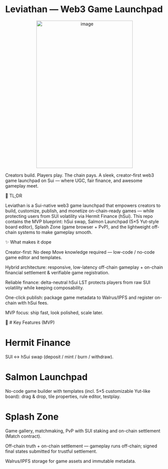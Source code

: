 # Leviathan — Web3 Game Launchpad
<p align="center">
  <img width="306" height="468" alt="image" src="https://github.com/user-attachments/assets/fabda521-ab84-4926-b030-5fd56a07fcc5" />
</p>

Creators build. Players play. The chain pays.
A sleek, creator-first web3 game launchpad on Sui — where UGC, fair finance, and awesome gameplay meet.

🚀 TL;DR

Leviathan is a Sui-native web3 game launchpad that empowers creators to build, customize, publish, and monetize on-chain-ready games — while protecting users from SUI volatility via Hermit Finance (hSui).
This repo contains the MVP blueprint: hSui swap, Salmon Launchpad (5×5 Yut-style board editor), Splash Zone (game browser + PvP), and the lightweight off-chain systems to make gameplay smooth.

✨ What makes it dope

Creator-first: No deep Move knowledge required — low-code / no-code game editor and templates.

Hybrid architecture: responsive, low-latency off-chain gameplay + on-chain financial settlement & verifiable game registration.

Reliable finance: delta-neutral hSui LST protects players from raw SUI volatility while keeping composability.

One-click publish: package game metadata to Walrus/IPFS and register on-chain with hSui fees.

MVP focus: ship fast, look polished, scale later.

🧭 # Key Features (MVP)

# Hermit Finance 
<p align="center"
  <img width="306" height="306" alt="Gemini_Generated_Image_a13bvga13bvga13b" src="https://github.com/user-attachments/assets/8b8850d3-ae19-49d7-a5d2-b7ab906bae5e" />
</p>  

SUI ↔ hSui swap (deposit / mint / burn / withdraw).

# Salmon Launchpad
No-code game builder with templates (incl. 5×5 customizable Yut-like board): drag & drop, tile properties, rule editor, testplay.

# Splash Zone 
Game gallery, matchmaking, PvP with SUI staking and on-chain settlement (Match contract).

Off-chain truth + on-chain settlement — gameplay runs off-chain; signed final states submitted for trustful settlement.

Walrus/IPFS storage for game assets and immutable metadata.
